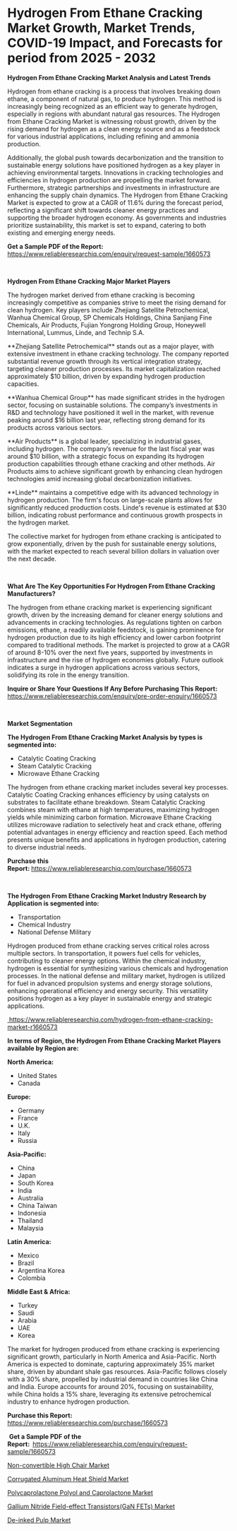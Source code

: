 <p><h1>Hydrogen From Ethane Cracking Market Growth, Market Trends, COVID-19 Impact, and Forecasts for period from 2025 - 2032</h1></p><p><strong>Hydrogen From Ethane Cracking Market Analysis and Latest Trends</strong></p>
<p><p>Hydrogen from ethane cracking is a process that involves breaking down ethane, a component of natural gas, to produce hydrogen. This method is increasingly being recognized as an efficient way to generate hydrogen, especially in regions with abundant natural gas resources. The Hydrogen from Ethane Cracking Market is witnessing robust growth, driven by the rising demand for hydrogen as a clean energy source and as a feedstock for various industrial applications, including refining and ammonia production.</p><p>Additionally, the global push towards decarbonization and the transition to sustainable energy solutions have positioned hydrogen as a key player in achieving environmental targets. Innovations in cracking technologies and efficiencies in hydrogen production are propelling the market forward. Furthermore, strategic partnerships and investments in infrastructure are enhancing the supply chain dynamics. The Hydrogen from Ethane Cracking Market is expected to grow at a CAGR of 11.6% during the forecast period, reflecting a significant shift towards cleaner energy practices and supporting the broader hydrogen economy. As governments and industries prioritize sustainability, this market is set to expand, catering to both existing and emerging energy needs.</p></p>
<p><strong>Get a Sample PDF of the Report:&nbsp;</strong> <a href="https://www.reliableresearchiq.com/enquiry/request-sample/1660573?utm_campaign=1870&utm_medium=2&utm_source=Github&utm_content=ia&utm_term=29032025&utm_id=hydrogen-from-ethane-cracking">https://www.reliableresearchiq.com/enquiry/request-sample/1660573</a></p>
<p>&nbsp;</p>
<p><strong>Hydrogen From Ethane Cracking Major Market Players</strong></p>
<p><p>The hydrogen market derived from ethane cracking is becoming increasingly competitive as companies strive to meet the rising demand for clean hydrogen. Key players include Zhejiang Satellite Petrochemical, Wanhua Chemical Group, SP Chemicals Holdings, China Sanjiang Fine Chemicals, Air Products, Fujian Yongrong Holding Group, Honeywell International, Lummus, Linde, and Technip S.A.</p><p>**Zhejiang Satellite Petrochemical** stands out as a major player, with extensive investment in ethane cracking technology. The company reported substantial revenue growth through its vertical integration strategy, targeting cleaner production processes. Its market capitalization reached approximately $10 billion, driven by expanding hydrogen production capacities.</p><p>**Wanhua Chemical Group** has made significant strides in the hydrogen sector, focusing on sustainable solutions. The company’s investments in R&D and technology have positioned it well in the market, with revenue peaking around $16 billion last year, reflecting strong demand for its products across various sectors.</p><p>**Air Products** is a global leader, specializing in industrial gases, including hydrogen. The company’s revenue for the last fiscal year was around $10 billion, with a strategic focus on expanding its hydrogen production capabilities through ethane cracking and other methods. Air Products aims to achieve significant growth by enhancing clean hydrogen technologies amid increasing global decarbonization initiatives.</p><p>**Linde** maintains a competitive edge with its advanced technology in hydrogen production. The firm's focus on large-scale plants allows for significantly reduced production costs. Linde's revenue is estimated at $30 billion, indicating robust performance and continuous growth prospects in the hydrogen market.</p><p>The collective market for hydrogen from ethane cracking is anticipated to grow exponentially, driven by the push for sustainable energy solutions, with the market expected to reach several billion dollars in valuation over the next decade.</p></p>
<p>&nbsp;</p>
<p><strong>What Are The Key Opportunities For Hydrogen From Ethane Cracking Manufacturers?</strong></p>
<p><p>The hydrogen from ethane cracking market is experiencing significant growth, driven by the increasing demand for cleaner energy solutions and advancements in cracking technologies. As regulations tighten on carbon emissions, ethane, a readily available feedstock, is gaining prominence for hydrogen production due to its high efficiency and lower carbon footprint compared to traditional methods. The market is projected to grow at a CAGR of around 8-10% over the next five years, supported by investments in infrastructure and the rise of hydrogen economies globally. Future outlook indicates a surge in hydrogen applications across various sectors, solidifying its role in the energy transition.</p></p>
<p><strong>Inquire or Share Your Questions If Any Before Purchasing This Report:</strong> <a href="https://www.reliableresearchiq.com/enquiry/pre-order-enquiry/1660573?utm_campaign=1870&utm_medium=2&utm_source=Github&utm_content=ia&utm_term=29032025&utm_id=hydrogen-from-ethane-cracking">https://www.reliableresearchiq.com/enquiry/pre-order-enquiry/1660573</a></p>
<p>&nbsp;</p>
<p><strong>Market Segmentation</strong></p>
<p><strong>The Hydrogen From Ethane Cracking Market Analysis by types is segmented into:</strong></p>
<p><ul><li>Catalytic Coating Cracking</li><li>Steam Catalytic Cracking</li><li>Microwave Ethane Cracking</li></ul></p>
<p><p>The hydrogen from ethane cracking market includes several key processes. Catalytic Coating Cracking enhances efficiency by using catalysts on substrates to facilitate ethane breakdown. Steam Catalytic Cracking combines steam with ethane at high temperatures, maximizing hydrogen yields while minimizing carbon formation. Microwave Ethane Cracking utilizes microwave radiation to selectively heat and crack ethane, offering potential advantages in energy efficiency and reaction speed. Each method presents unique benefits and applications in hydrogen production, catering to diverse industrial needs.</p></p>
<p><strong>Purchase this Report:&nbsp;</strong><a href="https://www.reliableresearchiq.com/purchase/1660573?utm_campaign=1870&utm_medium=2&utm_source=Github&utm_content=ia&utm_term=29032025&utm_id=hydrogen-from-ethane-cracking">https://www.reliableresearchiq.com/purchase/1660573</a></p>
<p>&nbsp;</p>
<p><strong>The Hydrogen From Ethane Cracking Market Industry Research by Application is segmented into:</strong></p>
<p><ul><li>Transportation</li><li>Chemical Industry</li><li>National Defense Military</li></ul></p>
<p><p>Hydrogen produced from ethane cracking serves critical roles across multiple sectors. In transportation, it powers fuel cells for vehicles, contributing to cleaner energy options. Within the chemical industry, hydrogen is essential for synthesizing various chemicals and hydrogenation processes. In the national defense and military market, hydrogen is utilized for fuel in advanced propulsion systems and energy storage solutions, enhancing operational efficiency and energy security. This versatility positions hydrogen as a key player in sustainable energy and strategic applications.</p></p>
<p><a href="https://www.reliableresearchiq.com/hydrogen-from-ethane-cracking-market-r1660573?utm_campaign=1870&utm_medium=2&utm_source=Github&utm_content=ia&utm_term=29032025&utm_id=hydrogen-from-ethane-cracking">&nbsp;https://www.reliableresearchiq.com/hydrogen-from-ethane-cracking-market-r1660573</a></p>
<p><strong>In terms of Region, the Hydrogen From Ethane Cracking Market Players available by Region are:</strong></p>
<p>
    <p> <strong> North America: </strong>
        <ul>
            <li>United States</li>
            <li>Canada</li>
        </ul>
        </p> 
    <p> <strong> Europe: </strong>
        <ul>
            <li>Germany</li>
            <li>France</li>
            <li>U.K.</li>
            <li>Italy</li>
            <li>Russia</li>
        </ul>
        </p> 
    <p> <strong> Asia-Pacific: </strong>
        <ul>
            <li>China</li>
            <li>Japan</li>
            <li>South Korea</li>
            <li>India</li>
            <li>Australia</li>
            <li>China Taiwan</li>
            <li>Indonesia</li>
            <li>Thailand</li>
            <li>Malaysia</li>
        </ul>
        </p> 
    <p> <strong> Latin America: </strong>
        <ul>
            <li>Mexico</li>
            <li>Brazil</li>
            <li>Argentina Korea</li>
            <li>Colombia</li>
        </ul>
        </p> 
    <p> <strong> Middle East & Africa: </strong>
        <ul>
            <li>Turkey</li>
            <li>Saudi</li>
            <li>Arabia</li>
            <li>UAE</li>
            <li>Korea</li>
        </ul>
    </p>
    </p>
<p><p>The market for hydrogen produced from ethane cracking is experiencing significant growth, particularly in North America and Asia-Pacific. North America is expected to dominate, capturing approximately 35% market share, driven by abundant shale gas resources. Asia-Pacific follows closely with a 30% share, propelled by industrial demand in countries like China and India. Europe accounts for around 20%, focusing on sustainability, while China holds a 15% share, leveraging its extensive petrochemical industry to enhance hydrogen production.</p></p>
<p><strong>Purchase this Report: </strong><a href="https://www.reliableresearchiq.com/purchase/1660573?utm_campaign=1870&utm_medium=2&utm_source=Github&utm_content=ia&utm_term=29032025&utm_id=hydrogen-from-ethane-cracking">https://www.reliableresearchiq.com/purchase/1660573</a></p>
<p>&nbsp;<strong>Get a Sample PDF of the Report:&nbsp;&nbsp;</strong><a href="https://www.reliableresearchiq.com/enquiry/request-sample/1660573?utm_campaign=1870&utm_medium=2&utm_source=Github&utm_content=ia&utm_term=29032025&utm_id=hydrogen-from-ethane-cracking">https://www.reliableresearchiq.com/enquiry/request-sample/1660573</a></p>
<p><strong></strong></p>
<p><p><a href="https://github.com/yuukoleuda/Market-Research-Report-List-1/blob/main/non-convertible-high-chair-market.md?utm_campaign=1870&utm_medium=2&utm_source=Github&utm_content=ia&utm_term=29032025&utm_id=hydrogen-from-ethane-cracking">Non-convertible High Chair Market</a></p><p><a href="https://github.com/marteyfito9/Market-Research-Report-List-1/blob/main/corrugated-aluminum-heat-shield-market.md?utm_campaign=1870&utm_medium=2&utm_source=Github&utm_content=ia&utm_term=29032025&utm_id=hydrogen-from-ethane-cracking">Corrugated Aluminum Heat Shield Market</a></p><p><a href="https://github.com/tornapruttuz/Market-Research-Report-List-1/blob/main/polycaprolactone-polyol-and-caprolactone-market.md?utm_campaign=1870&utm_medium=2&utm_source=Github&utm_content=ia&utm_term=29032025&utm_id=hydrogen-from-ethane-cracking">Polycaprolactone Polyol and Caprolactone Market</a></p><p><a href="https://github.com/denighoylen1/Market-Research-Report-List-1/blob/main/gallium-nitride-field-effect-transistorsgan-fets-market.md?utm_campaign=1870&utm_medium=2&utm_source=Github&utm_content=ia&utm_term=29032025&utm_id=hydrogen-from-ethane-cracking">Gallium Nitride Field-effect Transistors(GaN FETs) Market</a></p><p><a href="https://github.com/saguegrody74/Market-Research-Report-List-1/blob/main/de-inked-pulp-market.md?utm_campaign=1870&utm_medium=2&utm_source=Github&utm_content=ia&utm_term=29032025&utm_id=hydrogen-from-ethane-cracking">De-inked Pulp Market</a></p></p>